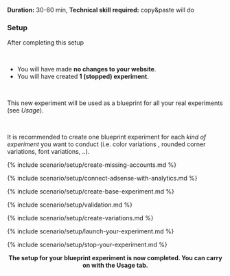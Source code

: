 **Duration:** <span class="label notice">30-60 min</span>, **Technical skill required:** <span class="label notice">copy&paste will do</span>

<div class="alert-message block-message info">
<h3>Setup</h3>
<p>After completing this setup</p>
<br />
<ul>
  <li>You will have made <strong>no changes to your website</strong>.</li>
  <li>You will have created <strong>1 (stopped) experiment</strong>.</li>
</ul>
<br />
<p>This new experiment will be used as a blueprint for all your real experiments (see <em>Usage</em>).</p>
<br />
<p>It is recommended to create one blueprint experiment for each <em>kind of experiment</em> you want to conduct (i.e. color variations , rounded corner variations, font variations, ..).</p>
</div>

{% include scenario/setup/create-missing-accounts.md %}

{% include scenario/setup/connect-adsense-with-analytics.md %}

{% include scenario/setup/create-base-experiment.md %}

{% include scenario/setup/validation.md %}

{% include scenario/setup/create-variations.md %}

{% include scenario/setup/launch-your-experiment.md %}

{% include scenario/setup/stop-your-experiment.md %}

<div class="alert-message block-message info">
  <p style="text-align:center"><strong>The setup for your blueprint experiment is now completed. You can carry on with the Usage tab.</strong></p>
</div>